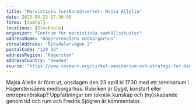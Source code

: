 ```yaml
---
title: "Marxistiska forskarnätverket: Majsa Allelin"
date: 2025-04-23 17:30:00
forms: [Samtal]
locations: [Stockholm]
organizer: "Centrum för marxistiska samhällsstudier"
addressName: "Hägerstensåens medborgarhus"
streetAddress: "Riksdalervägen 2"
postalCode: "129 32"
addressRegion: "Hägersten"
addressCountry: "Sweden"
source: "https://www.cmsmarx.org/cirkel-seminarium-och-strategi-for-demokrati/"
---
```

Majsa Allelin är först ut, onsdagen den 23 april kl 17.30 med ett seminarium i Hägerstensåens medborgarhus. Rubriken är Dygd, konstart eller entreprenörskap? Uppfattningar om teknisk kunskap och (ny)skapande genom tid och rum och Fredrik Sjögren är kommentator.
